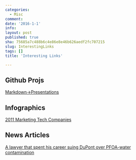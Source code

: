 ```yaml
---
categories:
  - Misc
comment: 
date: '2016-1-1'
info: 
layout: post
published: true
sha: 75685a7c488b6c4e86e8e46b626aedf2fc707215
slug: InterestingLinks
tags: []
title: 'Interesting Links'

---
```



## Github Projs
[Markdown->Presentations](https://github.com/shower/jekyller)

## Infographics
[2011 Marketing Tech Companies](https://steveblank.files.wordpress.com/2011/02/marketing-tech-landscape.png)

## News Articles
[A lawyer that spent his career suing DuPont over PFOA-water contamination](http://www.nytimes.com/2016/01/10/magazine/the-lawyer-who-became-duponts-worst-nightmare.html)